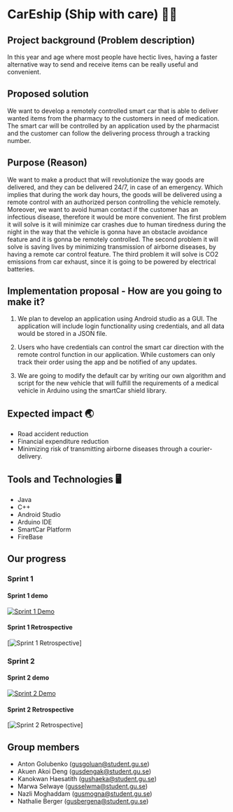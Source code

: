# CarEship (Ship with care) 🚗🍃


## Project background (Problem description)

In this year and age where most people have hectic lives, having a faster alternative way to send and receive items can be really useful and convenient.



## Proposed solution 

We want to develop a remotely controlled smart car that is able to deliver wanted items from the pharmacy to the customers in need of medication. The smart car will be controlled by an application used by the pharmacist and the customer can follow the delivering process through a tracking number.



## Purpose (Reason) 

We want to make a product that will revolutionize the way goods are delivered, and they can be delivered 24/7,  in case of an emergency. Which implies that during the work day hours, the goods will be delivered using a remote control with an authorized person controlling the vehicle remotely. Moreover, we want to avoid human contact if the customer has an infectious disease, therefore it would be more convenient. 
The first problem it will solve is it will minimize car crashes due to human tiredness during the night in the way that the vehicle is gonna have an obstacle avoidance feature and it is gonna be remotely controlled. The second problem it will solve is saving lives by minimizing transmission of airborne diseases, by having a remote car control feature. The third problem it will solve is CO2 emissions from car exhaust, since it is going to be powered by electrical batteries. 




##  Implementation proposal - How are you going to make it? 

1. We plan to develop an application using Android studio as a GUI. The application will include login functionality using credentials, and all data would be stored in a JSON file.

2.  Users who have credentials can control the smart car direction with the remote control function in our application. While customers can only track their order using the app and be notified of any updates.

3. We are going to modify the default car by writing our own algorithm and script for the new vehicle that will fulfill the requirements of a medical vehicle in Arduino using the smartCar shield library. 




## Expected impact 🌏

- Road accident reduction
- Financial expenditure reduction
- Minimizing risk of transmitting airborne diseases through a courier-delivery.  




## Tools and Technologies 🖥️

- Java
- C++
- Android Studio
- Arduino IDE
- SmartCar Platform
- FireBase

## Our progress

### Sprint 1

#### Sprint 1 demo
[![Sprint 1 Demo](https://media.discordapp.net/attachments/938793010408345691/968490072510984242/IMG_8864.png?width=2494&height=1402)](https://youtu.be/SWD4YXNsqEs "Sprint 1 Demo")
#### Sprint 1 Retrospective
[![Sprint 1 Retrospective](https://media.discordapp.net/attachments/880780080882778173/976891359216664597/Retrospective1.png?width=730&height=602)]

### Sprint 2

#### Sprint 2 demo
[![Sprint 2 Demo](https://cdn.discordapp.com/attachments/955364339710320663/973169934957944862/IMG_8887.png)](https://youtu.be/eN3mPii9WoE "Sprint 2 Demo")
#### Sprint 2 Retrospective
[![Sprint 2 Retrospective](https://media.discordapp.net/attachments/880780080882778173/976891853427322910/Retrospective2.png?width=721&height=601)]

## Group members 

 - Anton Golubenko (gusgoluan@student.gu.se)
 - Akuen Akoi Deng (gusdengak@student.gu.se)
 - Kanokwan Haesatith (gushaeka@student.gu.se)
 - Marwa Selwaye (gusselwma@student.gu.se)
 - Nazli Moghaddam (gusmogna@student.gu.se)
 - Nathalie Berger (gusbergena@student.gu.se)




